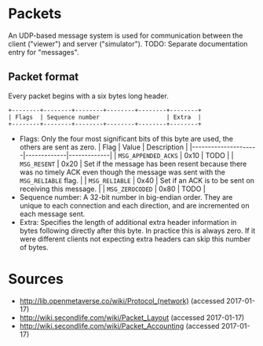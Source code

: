 # Packets
An UDP-based message system is used for communication between the client ("viewer") and server ("simulator").
TODO: Separate documentation entry for "messages".

## Packet format
Every packet begins with a six bytes long header.

```
+--------+--------+--------+--------+--------+--------+
| Flags  | Sequence number                   | Extra  |
+--------+--------+--------+--------+--------+--------+
```

* Flags: Only the four most significant bits of this byte are used, the others are sent as zero.
| Flag                | Value       | Description |
|---------------------|-------------|-------------|
| `MSG_APPENDED_ACKS` | 0x10        | TODO        |
| `MSG_RESENT`        | 0x20        | Set if the message has been resent because there was no timely ACK even though the message was sent with the `MSG_RELIABLE` flag. |
| `MSG_RELIABLE`      | 0x40        | Set if an ACK is to be sent on receiving this message. |
| `MSG_ZEROCODED`     | 0x80        | TODO        |
* Sequence number: A 32-bit number in big-endian order. They are unique to each connection and each direction, and are incremented on each message sent.
* Extra: Specifies the length of additional extra header information in bytes following directly after this byte. In practice this is always zero. If it were different clients not expecting extra headers can skip this number of bytes.

# Sources
* http://lib.openmetaverse.co/wiki/Protocol_(network) (accessed 2017-01-17)
* http://wiki.secondlife.com/wiki/Packet_Layout (accessed 2017-01-17)
* http://wiki.secondlife.com/wiki/Packet_Accounting (accessed 2017-01-17)

